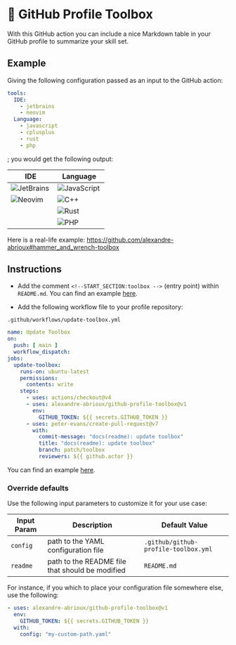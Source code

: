 # 🔧 GitHub Profile Toolbox

With this GitHub action you can include a nice Markdown table in your GitHub profile
to summarize your skill set.

## Example

Giving the following configuration passed as an input to the GitHub action:

```yaml
tools:
  IDE:
    - jetbrains
    - neovim
  Language:
    - javascript
    - cplusplus
    - rust
    - php
```

; you would get the following output:

| IDE                                                                                                                         | Language                                                                                                                       |
|-----------------------------------------------------------------------------------------------------------------------------|--------------------------------------------------------------------------------------------------------------------------------|
| [<img align="left" alt="JetBrains" src="https://img.shields.io/badge/-JetBrains-000000?logo=jetbrains&logoColor=white">](#) | [<img align="left" alt="JavaScript" src="https://img.shields.io/badge/-JavaScript-F7DF1E?logo=javascript&logoColor=black">](#) |
| [<img align="left" alt="Neovim" src="https://img.shields.io/badge/-Neovim-57A143?logo=neovim&logoColor=white">](#)          | [<img align="left" alt="C++" src="https://img.shields.io/badge/-C++-00599C?logo=cplusplus&logoColor=white">](#)                |
|                                                                                                                             | [<img align="left" alt="Rust" src="https://img.shields.io/badge/-Rust-000000?logo=rust&logoColor=white">](#)                   |
|                                                                                                                             | [<img align="left" alt="PHP" src="https://img.shields.io/badge/-PHP-777BB4?logo=php&logoColor=white">](#)                      |                                                                                                                       | [<img align="left" alt="PHP" src="https://img.shields.io/badge/-PHP-777BB4?logo=php&logoColor=white">](#)                      |

Here is a real-life example:
https://github.com/alexandre-abrioux#hammer_and_wrench-toolbox

## Instructions

- Add the comment `<!--START_SECTION:toolbox -->` (entry point) within `README.md`. You can find an
  example [here](https://github.com/alexandre-abrioux/alexandre-abrioux/blob/master/README.md).

- Add the following workflow file to your profile repository:

`.github/workflows/update-toolbox.yml`

```yml
name: Update Toolbox
on:
  push: [ main ]
  workflow_dispatch:
jobs:
  update-toolbox:
    runs-on: ubuntu-latest
    permissions:
      contents: write
    steps:
      - uses: actions/checkout@v4
      - uses: alexandre-abrioux/github-profile-toolbox@v1
        env:
          GITHUB_TOKEN: ${{ secrets.GITHUB_TOKEN }}
      - uses: peter-evans/create-pull-request@v7
        with:
          commit-message: "docs(readme): update toolbox"
          title: "docs(readme): update toolbox"
          branch: patch/toolbox
          reviewers: ${{ github.actor }}
```

You can find an
example [here](https://github.com/alexandre-abrioux/alexandre-abrioux/blob/master/.github/workflows/update-toolbox.yml).

### Override defaults

Use the following input parameters to customize it for your use case:

| Input Param | Description                                     | Default Value                        |
|-------------|-------------------------------------------------|--------------------------------------|
| `config`    | path to the YAML configuration file             | `.github/github-profile-toolbox.yml` |
| `readme`    | path to the README file that should be modified | `README.md`                          |

For instance, if you which to place your configuration file somewhere else, use the following:

```yml
- uses: alexandre-abrioux/github-profile-toolbox@v1
  env:
    GITHUB_TOKEN: ${{ secrets.GITHUB_TOKEN }}
  with:
    config: "my-custom-path.yaml"
```
